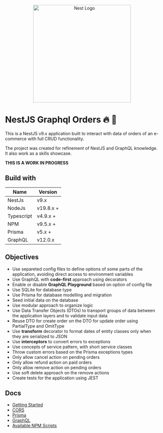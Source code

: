 <p align="center">
  <a href="http://nestjs.com/" target="blank"><img src="https://nestjs.com/img/logo_text.svg" width="320" alt="Nest Logo" /></a>
</p>

# NestJS Graphql Orders  🔥 🚀

This is a NestJS v9.x application built to interact with data of orders of an e-commerce with full CRUD functionality.

The project was created for refinement of NestJS and GraphQL knowledge. It also work as a skills showcase.

**THIS IS A WORK IN PROGRESS**

## Build with

| Name       | Version  |
| ---------- | -------- |
| NestJs | v9.x |
| NodeJs | v19.8.x + |
| Typescript | v4.9.x + |
| NPM | v9.5.x + |
| Prisma | v5.x + |
| GraphQL | v12.0.x |

## Objectives

* Use separeted config files to define options of some parts of the application, avoiding direct access to environment variables
* Use GraphQL with **code-first** approach using decorators
* Enable or disable **GraphQL Playground** based on option of config file
* Use SQLite for database type
* Use Prisma for database modelling and migration
* Seed initial data on the database
* Use modular approach to organize logic
* Use Data Transfer Objects (DTOs) to transport groups of data between the application layers and to validate input data
* Reuse DTO for create order on the DTO for update order using PartialType and OmitType
* Use **transform** decorator to format dates of entity classes only when they are serialized to JSON
* Use **interceptors** to convert errors to exceptions
* Use concepts of service pattern, with short service classes
* Throw custom errors based on the Prisma exceptions types
* Only allow cancel action on pending orders
* Only allow refund action on paid orders
* Only allow remove action on pending orders
* Use soft delete approach on the remove actions
* Create tests for the application using JEST

## Docs

* [Getting Started](./docs/getting_started.md)
* [CORS](./docs/cors.md)
* [Prisma](./docs/prisma.md)
* [GraphQL](./docs/graphql.md)
* [Available NPM Scripts](./docs/available_npm_scripts.md)
